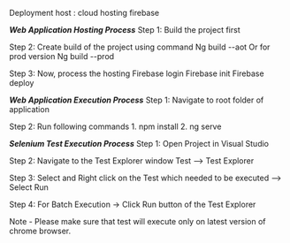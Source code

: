 Deployment host : cloud hosting firebase

***Web Application Hosting Process***
Step 1: Build the project first

Step 2: Create build of the project using command 
        Ng build --aot 
        Or for prod version
        Ng build --prod

Step 3: Now, process the hosting
        Firebase login
        Firebase init
        Firebase deploy

***Web Application Execution Process***
Step 1: Navigate to root folder of application

Step 2: Run following commands
        1. npm install
        2. ng serve


***Selenium Test Execution Process***
Step 1: Open Project in Visual Studio

Step 2: Navigate to the Test Explorer window
        Test --> Test Explorer

Step 3: Select and Right click on the Test which needed to be executed
        --> Select Run

Step 4: For Batch Execution -> Click Run button of the Test Explorer

Note - Please make sure that test will execute only on latest version of chrome browser.
